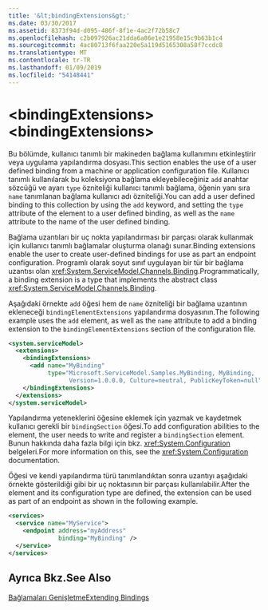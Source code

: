 ```yaml
---
title: '&lt;bindingExtensions&gt;'
ms.date: 03/30/2017
ms.assetid: 8373f94d-d095-486f-8f1e-4ac2f72b58c7
ms.openlocfilehash: c2b097926ac21dda6a86e1e21958e15c9b63b1c4
ms.sourcegitcommit: 4ac80713f6faa220e5a119d5165308a58f7ccdc8
ms.translationtype: MT
ms.contentlocale: tr-TR
ms.lasthandoff: 01/09/2019
ms.locfileid: "54148441"
---
```

# <a name="ltbindingextensionsgt"></a><span data-ttu-id="a5692-102">&lt;bindingExtensions&gt;</span><span class="sxs-lookup"><span data-stu-id="a5692-102">&lt;bindingExtensions&gt;</span></span>
<span data-ttu-id="a5692-103">Bu bölümde, kullanıcı tanımlı bir makineden bağlama kullanımını etkinleştirir veya uygulama yapılandırma dosyası.</span><span class="sxs-lookup"><span data-stu-id="a5692-103">This section enables the use of a user defined binding from a machine or application configuration file.</span></span> <span data-ttu-id="a5692-104">Kullanıcı tanımlı kullanılarak bu koleksiyona bağlama ekleyebileceğiniz `add` anahtar sözcüğü ve ayarı `type` özniteliği kullanıcı tanımlı bağlama, öğenin yanı sıra `name` tanımlanan bağlama kullanıcı adı özniteliği.</span><span class="sxs-lookup"><span data-stu-id="a5692-104">You can add a user defined binding to this collection by using the `add` keyword, and setting the `type` attribute of the element to a user defined binding, as well as the `name` attribute to the name of the user defined binding.</span></span>  
  
 <span data-ttu-id="a5692-105">Bağlama uzantıları bir uç nokta yapılandırması bir parçası olarak kullanmak için kullanıcı tanımlı bağlamalar oluşturma olanağı sunar.</span><span class="sxs-lookup"><span data-stu-id="a5692-105">Binding extensions enable the user to create user-defined bindings for use as part an endpoint configuration.</span></span> <span data-ttu-id="a5692-106">Programlı olarak soyut sınıf uygulayan bir tür bir bağlama uzantısı olan <xref:System.ServiceModel.Channels.Binding>.</span><span class="sxs-lookup"><span data-stu-id="a5692-106">Programmatically, a binding extension is a type that implements the abstract class <xref:System.ServiceModel.Channels.Binding>.</span></span>  
  
 <span data-ttu-id="a5692-107">Aşağıdaki örnekte `add` öğesi hem de `name` özniteliği bir bağlama uzantının ekleneceği `bindingElementExtensions` yapılandırma dosyasının.</span><span class="sxs-lookup"><span data-stu-id="a5692-107">The following example uses the `add` element, as well as the `name` attribute to add a binding extension to the `bindingElementExtensions` section of the configuration file.</span></span>  
  
```xml  
<system.serviceModel>
  <extensions>
    <bindingExtensions>
      <add name="MyBinding"
           type="Microsoft.ServiceModel.Samples.MyBinding, MyBinding,
                 Version=1.0.0.0, Culture=neutral, PublicKeyToken=null" />
    </bindingExtensions>
  </extensions>
</system.serviceModel>
```  
  
 <span data-ttu-id="a5692-108">Yapılandırma yeteneklerini öğesine eklemek için yazmak ve kaydetmek kullanıcı gerekli bir `bindingSection` öğesi.</span><span class="sxs-lookup"><span data-stu-id="a5692-108">To add configuration abilities to the element, the user needs to write and register a `bindingSection` element.</span></span> <span data-ttu-id="a5692-109">Bunun hakkında daha fazla bilgi için bkz. <xref:System.Configuration> belgeleri.</span><span class="sxs-lookup"><span data-stu-id="a5692-109">For more information on this, see the <xref:System.Configuration> documentation.</span></span>  
  
 <span data-ttu-id="a5692-110">Öğesi ve kendi yapılandırma türü tanımlandıktan sonra uzantıyı aşağıdaki örnekte gösterildiği gibi bir uç noktasının bir parçası kullanılabilir.</span><span class="sxs-lookup"><span data-stu-id="a5692-110">After the element and its configuration type are defined, the extension can be used as part of an endpoint as shown in the following example.</span></span>  
  
```xml  
<services>
  <service name="MyService">
    <endpoint address="myAddress"
              binding="MyBinding" />
  </service>
</services>
```  
  
## <a name="see-also"></a><span data-ttu-id="a5692-111">Ayrıca Bkz.</span><span class="sxs-lookup"><span data-stu-id="a5692-111">See Also</span></span>  
 [<span data-ttu-id="a5692-112">Bağlamaları Genişletme</span><span class="sxs-lookup"><span data-stu-id="a5692-112">Extending Bindings</span></span>](../../../../../docs/framework/wcf/extending/extending-bindings.md)
